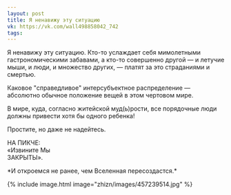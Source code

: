 ```yaml
---
layout: post
title: Я ненавижу эту ситуацию
vk: https://vk.com/wall498858042_742
tags:
---
```

Я ненавижу эту ситуацию. Кто-то услаждает себя мимолетными гастрономическими забавами, а кто-то совершенно другой — и летучие мыши, и люди, и множество других, — платят за это страданиями и смертью.

Каковое "справедливое" интерсубъектное распределение — абсолютно обычное положение вещей в этом чертовом мире.

В мире, куда, согласно житейской муд(ь)рости, все порядочные люди должны привести хотя бы одного ребенка!

Простите, но даже не надейтесь.

НА ПИКЧЕ: <br>
«Извините Мы<br>
 ЗАКРЫТЫ». 

\*И откроемся не ранее, чем Вселенная пересоздастся.\*

{% include image.html image="zhizn/images/457239514.jpg" %}